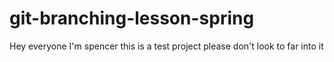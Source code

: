 # git-branching-lesson-spring

Hey everyone I'm spencer this is a test project please don't look to far into it
